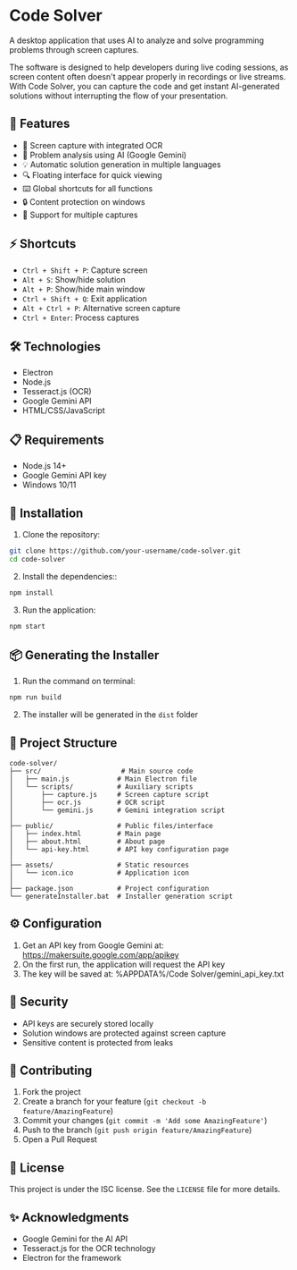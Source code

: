 # Code Solver

A desktop application that uses AI to analyze and solve programming problems through screen captures.

The software is designed to help developers during live coding sessions, as screen content often doesn't appear properly in recordings or live streams. With Code Solver, you can capture the code and get instant AI-generated solutions without interrupting the flow of your presentation.

## 🚀 Features

- 📸 Screen capture with integrated OCR
- 🤖 Problem analysis using AI (Google Gemini)
- 💡 Automatic solution generation in multiple languages
- 🔍 Floating interface for quick viewing
- ⌨️ Global shortcuts for all functions
- 🔒 Content protection on windows
- 🎯 Support for multiple captures

## ⚡ Shortcuts

- `Ctrl + Shift + P`: Capture screen  
- `Alt + S`: Show/hide solution  
- `Alt + P`: Show/hide main window  
- `Ctrl + Shift + Q`: Exit application  
- `Alt + Ctrl + P`: Alternative screen capture  
- `Ctrl + Enter`: Process captures

## 🛠️ Technologies

- Electron  
- Node.js  
- Tesseract.js (OCR)  
- Google Gemini API  
- HTML/CSS/JavaScript

## 📋 Requirements

- Node.js 14+  
- Google Gemini API key  
- Windows 10/11

## 🔧 Installation

1. Clone the repository:
```bash
git clone https://github.com/your-username/code-solver.git
cd code-solver
```

2. Install the dependencies::
```bash
npm install
```

3. Run the application:
```bash
npm start
```

## 📦 Generating the Installer

1. Run the command on terminal:
```bash
npm run build
```

2. The installer will be generated in the `dist` folder

## 📁 Project Structure

```
code-solver/
├── src/                    # Main source code
│   ├── main.js            # Main Electron file
│   └── scripts/           # Auxiliary scripts
│       ├── capture.js     # Screen capture script
│       ├── ocr.js         # OCR script
│       └── gemini.js      # Gemini integration script
│
├── public/                # Public files/interface
│   ├── index.html         # Main page
│   ├── about.html         # About page
│   └── api-key.html       # API key configuration page
│
├── assets/                # Static resources
│   └── icon.ico           # Application icon
│
├── package.json           # Project configuration
└── generateInstaller.bat  # Installer generation script
```

## ⚙️ Configuration

1. Get an API key from Google Gemini at: https://makersuite.google.com/app/apikey
2. On the first run, the application will request the API key
3. The key will be saved at: %APPDATA%/Code Solver/gemini_api_key.txt

## 🔐 Security

- API keys are securely stored locally
- Solution windows are protected against screen capture
- Sensitive content is protected from leaks

## 🤝 Contributing

1. Fork the project
2. Create a branch for your feature (`git checkout -b feature/AmazingFeature`)
3. Commit your changes (`git commit -m 'Add some AmazingFeature'`)
4. Push to the branch (`git push origin feature/AmazingFeature`)
5. Open a Pull Request

## 📝 License

This project is under the ISC license. See the `LICENSE` file for more details.

## ✨ Acknowledgments

- Google Gemini for the AI API
- Tesseract.js for the OCR technology
- Electron for the framework
